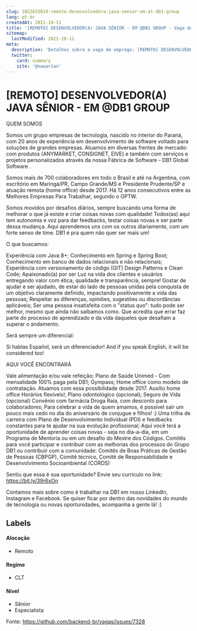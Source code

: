```yaml
---
slug: 1022825819-remoto-desenvolvedora-java-senior-em-at-db1-group
lang: pt-br
createdAt: 2021-10-11
title: '[REMOTO] DESENVOLVEDOR(A) JAVA SÊNIOR - EM @DB1 GROUP - Vaga de Emprego'
sitemap:
  lastModified: 2021-10-11
meta:
  description: 'Detalhes sobre a vaga de emprego: [REMOTO] DESENVOLVEDOR(A) JAVA SÊNIOR - EM @DB1 GROUP'
  twitter:
    card: summary
    site: '@nawarian'
---
```


# [REMOTO] DESENVOLVEDOR(A) JAVA SÊNIOR - EM @DB1 GROUP

QUEM SOMOS

Somos um grupo empresas de tecnologia, nascido no interior do Paraná, com 20 anos de experiência em desenvolvimento de software voltado para soluções de grandes empresas. Atuamos em diversas frentes de mercado: com produtos (ANYMARKET, CONSIGNET, EIVE) e também com serviços e projetos personalizados através da nossa Fábrica de Software - DB1 Global Software .

Somos mais de 700 colaboradores em todo o Brasil e até na Argentina, com escritório em Maringá/PR, Campo Grande/MS e Presidente Prudente/SP e atuação remota (home office) desde 2017. Há 12 anos consecutivos entre as Melhores Empresas Para Trabalhar, segundo o GPTW.

Somos movidos por desafios diários, sempre buscando uma forma de melhorar o que já existe e criar coisas novas com qualidade! Todos(as) aqui tem autonomia e voz para dar feedbacks, testar coisas novas e ser parte dessa mudança. Aqui aprendemos uns com os outros diariamente, com um forte senso de time. DB1 é pra quem não quer ser mais um!

O que buscamos:

Experiência com Java 8+;
Conhecimento em Spring e Spring Boot;
Conhecimento em banco de dados relacionais e não relacionais;
Experiência com versionamento de código (GIT)
Design Patterns e Clean Code;
Apaixonado(a) por ser Luz na vida dos clientes e usuários entregando valor com ética, qualidade e transparência, sempre!
Gostar de ajudar e ser ajudado, de estar do lado de pessoas unidas pela conquista de um objetivo claramente definido, impactando positivamente a vida das pessoas;
Respeitar as diferenças, opiniões, sugestões ou discordâncias aplicáveis;
Ser uma pessoa insatisfeita com o "status quo": tudo pode ser melhor, mesmo que ainda não saibamos como.
Que acredita que errar faz parte do processo de aprendizado e da vida daqueles que desafiam a superar o andamento.

Será sempre um diferencial:

Si hablas Español, será un diferenciador!
And if you speak English, it will be considered too!

AQUI VOCÊ ENCONTRARÁ

Vale alimentação e/ou vale refeição;
Plano de Saúde Unimed - Com mensalidade 100% paga pela DB1;
Gympass;
Home office como modelo de contratação. Atuamos com essa possibilidade desde 2017.
Auxílio home office
Horários flexíveis!;
Plano odontológico (opcional);
Seguro de Vida (opcional)
Convênio com farmácia Droga Raia, com desconto para colaboradores;
Para celebrar a vida de quem amamos, é possível sair um pouco mais cedo no dia do aniversário de conjugue e filhos! :)
Uma trilha de carreira com Plano de Desenvolvimento Individual (PDI) e feedbacks constantes para te ajudar na sua evolução profissional;
Aqui você terá a oportunidade de aprender coisas novas - seja no dia-a-dia, em um Programa de Mentoria ou em um desafio do Mestre dos Códigos.
Comitês para você participar e contribuir com as melhorias dos processos do Grupo DB1 ou contribuir com a comunidade: Comitês de Boas Práticas de Gestão de Pessoas (CBPGP), Comitê técnico, Comitê de Responsabilidade e Desenvolvimento Socioambiental (CORDS)

Sentiu que essa é sua oportunidade? Envie seu currículo no link: https://bit.ly/39r6xOn

Contamos mais sobre como é trabalhar na DB1 em nosso LinkedIn, Instagram e Facebook. Se quiser ficar por dentro das novidades do mundo de tecnologia ou novas oportunidades, acompanha a gente lá! :)


## Labels

#### Alocação
- Remoto

#### Regime
- CLT

#### Nível
- Sênior
- Especialista




Fonte: https://github.com/backend-br/vagas/issues/7328